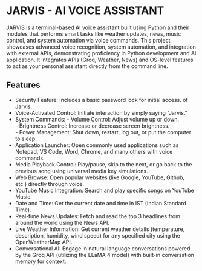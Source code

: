 # JARVIS - AI VOICE ASSISTANT
JARVIS is a terminal-based AI voice assistant built using Python and their modules that performs smart tasks like weather updates, news, music control, and system automation via voice commands.
This project showcases advanced voice recognition, system automation, and integration with external APIs, demonstrating proficiency in Python development and AI application.
It integrates APIs (Groq, Weather, News) and OS-level features to act as your personal assistant directly from the command line.

## Features
- Security Feature: Includes a basic password lock for initial access. of Jarvis.
- Voice-Activated Control: Initiate interaction by simply saying "Jarvis."
- System Commands:
      - Volume Control: Adjust volume up or down.    
      - Brightness Control: Increase or decrease screen brightness.     
      - Power Management: Shut down, restart, log out, or put the computer to sleep.    
- Application Launcher: Open commonly used applications such as Notepad, VS Code, Word, Chrome, and many others with voice commands.
- Media Playback Control: Play/pause, skip to the next, or go back to the previous song using universal media key simulations. 
- Web Browse: Open popular websites (like Google, YouTube, Github, etc.) directly through voice. 
- YouTube Music Integration: Search and play specific songs on YouTube Music. 
- Date and Time: Get the current date and time in IST (Indian Standard Time). 
- Real-time News Updates: Fetch and read the top 3 headlines from around the world using the News API. 
- Live Weather Information: Get current weather details (temperature, description, humidity, wind speed) for any specified city using the OpenWeatherMap API. 
- Conversational AI: Engage in natural language conversations powered by the Groq API (utilizing the LLaMA 4 model) with built-in conversation memory for context.





















